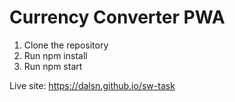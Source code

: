 # Currency Converter PWA

1. 	Clone the repository
2. 	Run npm install
3. 	Run npm start

Live site: https://dalsn.github.io/sw-task
